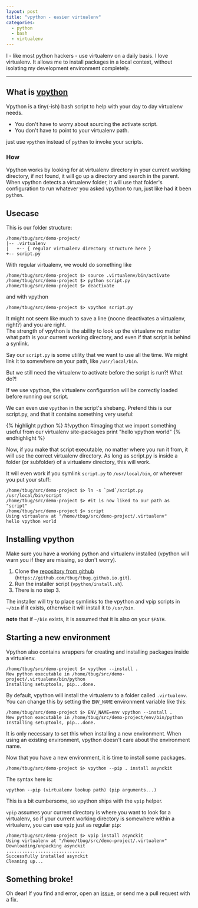 ```yaml
---
layout: post
title: "vpython - easier virtualenv"
categories:
  - python
  - bash
  - virtualenv
---
```


I - like most python hackers - use virtualenv on a daily basis.
I love virtualenv. It allows me to install packages in a local context,
without isolating my development environment completely.

- - - - 

What is [vpython][repo]
----------------------

Vpython is a tiny(-ish) bash script to help with your day to day virtualenv needs.

- You don't have to worry about sourcing the activate script.
- You don't have to point to your virtualenv path.

just use `vpython` instead of `python` to invoke your scripts.

### How

Vpython works by looking for at virtualenv directory in your current working directory,
if not found, it will go up a directory and search in the parent.
When vpython detects a virtualenv folder, it will use that folder's configuration
to run whatever you asked vpython to run, just like had it been `python`.

Usecase
-----------------------

This is our folder structure:

    /home/tbug/src/demo-project/
    |-- .virtualenv
    |   +-- { regular virtualenv directory structure here }
    +-- script.py

With regular virtualenv, we would do something like

    /home/tbug/src/demo-project $> source .virtualenv/bin/activate
    /home/tbug/src/demo-project $> python script.py
    /home/tbug/src/demo-project $> deactivate


and with vpython
    
    /home/tbug/src/demo-project $> vpython script.py


It might not seem like much to save a line (noone deactivates a virtualenv, right?)
and you are right.  
The strength of vpython is the ability to look up the virtualenv
no matter what path is your current working directory, and even if that script
is behind a synlink.

Say our `script.py` is some utility that we want to use all the time.
We might link it to somewhere on your path, like `/usr/local/bin`.

But we still need the virtualenv to activate before the script is run?! What do?!

If we use vpython, the virtualenv configuration will be correctly loaded before
running our script.

We can even use `vpython` in the script's shebang.
Pretend this is our script.py, and that it contains something very useful:

{% highlight python %}
#!vpython
#imaging that we import something useful from our virtualenv site-packages
print "hello vpython world"
{% endhighlight %}

Now, if you make that script executable, no matter where you run it from, it will
use the correct virtualenv directory. As long as script.py is inside a folder
(or subfolder) of a virtualenv directory, this will work.

It will even work if you symlink `script.py` to `/usr/local/bin`, or wherever
you put your stuff:

    /home/tbug/src/demo-project $> ln -s `pwd`/script.py /usr/local/bin/script
    /home/tbug/src/demo-project $> #it is now liked to our path as "script"
    /home/tbug/src/demo-project $> script
    Using virtualenv at "/home/tbug/src/demo-project/.virtualenv"
    hello vpython world

Installing vpython
--------------------------

Make sure you have a working python and virtualenv installed
(vpython will warn you if they are missing, so don't worry).

1. Clone the [repository from github][repo] (`https://github.com/tbug/tbug.github.io.git`).
2. Run the installer script (`vpython/install.sh`).
3. There is no step 3.

The installer will try to place symlinks to the vpython and vpip scripts
in `~/bin` if it exists, otherwise it will install it to `/usr/bin`.

**note** that if `~/bin` exists, it is assumed that it is also on your `$PATH`.


Starting a new environment
--------------------------

Vpython also contains wrappers for creating and installing packages inside
a virtualenv.

    /home/tbug/src/demo-project $> vpython --install .
    New python executable in /home/tbug/src/demo-project/.virtualenv/bin/python
    Installing setuptools, pip...done.

By default, vpython will install the virtualenv to a folder called `.virtualenv`.
You can change this by setting the `ENV_NAME` environment variable like this:

    /home/tbug/src/demo-project $> ENV_NAME=env vpython --install .
    New python executable in /home/tbug/src/demo-project/env/bin/python
    Installing setuptools, pip...done.

It is only necessary to set this when installing a new environment.
When using an existing environment, vpython doesn't care about the environment name.


Now that you have a new environment, it is time to install some packages.

    /home/tbug/src/demo-project $> vpython --pip . install asynckit

The syntax here is:

    vpython --pip (virtualenv lookup path) (pip arguments...)

This is a bit cumbersome, so vpython ships with the `vpip` helper.

`vpip` assumes your current directory is where you want to look for a virtualenv,
so if your current working directory is somewhere within a virtualenv, you can
use `vpip` just as regular `pip`:

    /home/tbug/src/demo-project $> vpip install asynckit
    Using virtualenv at "/home/tbug/src/demo-project/.virtualenv"
    Downloading/unpacking asynckit
    ..............................
    Successfully installed asynckit
    Cleaning up...


Something broke!
-----------------

Oh dear!
If you find and error, open an [issue][issues], or send me a pull request with a fix.



[repo]:   https://github.com/tbug/vpython
[issues]: https://github.com/tbug/vpython/issues